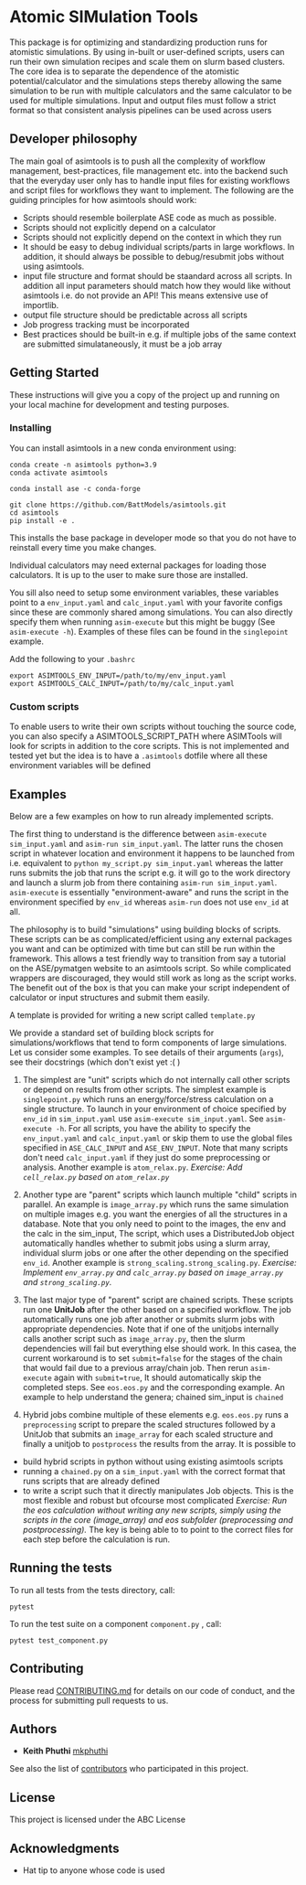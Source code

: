 # Atomic SIMulation Tools

This package is for optimizing and standardizing production runs for atomistic simulations. By using in-built or user-defined scripts,
users can run their own simulation recipes and scale them on slurm based clusters. The core idea is to separate the dependence of the
atomistic potential/calculator and the simulations steps thereby allowing the same simulation to be run with multiple calculators and
the same calculator to be used for multiple simulations. Input and output files must follow a strict format so that consistent 
analysis pipelines can be used across users

## Developer philosophy
The main goal of asimtools is to push all the complexity of workflow management, best-practices, file management etc. into the backend such that the everyday user only has to handle input files for existing workflows and script files for workflows they want to implement. The following are the guiding principles for how asimtools should work:

- Scripts should resemble boilerplate ASE code as much as possible.
- Scripts should not explicitly depend on a calculator
- Scripts should not explicitly depend on the context in which they run
- It should be easy to debug individual scripts/parts in large workflows. In addition, it should always be possible to debug/resubmit jobs without using asimtools.
- input file structure and format should be staandard across all scripts. In addition all input parameters should match how they would like without asimtools i.e. do not provide an API! This means extensive use of importlib.
- output file structure should be predictable across all scripts
- Job progress tracking must be incorporated
- Best practices should be built-in e.g. if multiple jobs of the same context are submitted simulataneously, it must be a job array

## Getting Started

These instructions will give you a copy of the project up and running on
your local machine for development and testing purposes.

### Installing
You can install asimtools in a new conda environment using:
```
conda create -n asimtools python=3.9
conda activate asimtools

conda install ase -c conda-forge

git clone https://github.com/BattModels/asimtools.git
cd asimtools
pip install -e .
```

This installs the base package in developer mode so that you do not have to
reinstall every time you make changes.

Individual calculators may need external packages for loading those calculators. It is up to the user to make sure those are installed.

You sill also need to setup some environment variables, these variables point
to a `env_input.yaml` and `calc_input.yaml` with your favorite configs since
these are commonly shared among simulations. You can also directly specify them
when running `asim-execute` but this might be buggy (See `asim-execute -h`). 
Examples of these files can be found in the `singlepoint` example.

Add the following to your `.bashrc`
```
export ASIMTOOLS_ENV_INPUT=/path/to/my/env_input.yaml
export ASIMTOOLS_CALC_INPUT=/path/to/my/calc_input.yaml
```

### Custom scripts
To enable users to write their own scripts without touching the source code,
you can also specify a ASIMTOOLS_SCRIPT_PATH where ASIMTools will look for 
scripts in addition to the core scripts. This is not implemented and tested yet
but the idea is to have a `.asimtools` dotfile where all these environment 
variables will be defined

## Examples
Below are a few examples on how to run already implemented scripts.

The first thing to understand is the difference between `asim-execute sim_input.yaml` and 
`asim-run sim_input.yaml`. The latter runs the chosen script in whatever location 
and environment it happens to be launched from i.e. equivalent to 
`python my_script.py sim_input.yaml` whereas the latter runs submits the job 
that runs the script e.g. it will go to the work directory and launch a slurm job 
from there containing `asim-run sim_input.yaml`.  `asim-execute` is essentially 
"environment-aware" and runs the script in the environment specified by `env_id`
whereas `asim-run` does not use `env_id` at all.

The philosophy is to build "simulations" using building blocks of scripts. 
These scripts can be as complicated/efficient using any external packages 
you want and can be optimized with time but can still be run within the 
framework. This allows a test friendly way to transition from say a tutorial
on the ASE/pymatgen website to an asimtools script. So while 
complicated wrappers are discouraged, they would still work as long as the 
script works. The benefit out of the box is that you can make your script 
independent of calculator or input structures and submit them easily.

A template is provided for writing a new script called `template.py`

We provide a standard set of building block scripts for simulations/workflows that tend
to form components of large simulations. Let us consider some examples. 
To see details of their arguments (`args`), see their docstrings (which don't exist yet :( )

1. The simplest are "unit" scripts which do not internally call other scripts 
or depend on results from other scripts. 
The simplest example is `singlepoint.py` which runs an energy/force/stress calculation
on a single structure. To launch in your environment of choice specified by
`env_id` in `sim_input.yaml` use `asim-execute sim_input.yaml`. See `asim-execute -h`. 
For all scripts, you have the ability to specify the `env_input.yaml` and `calc_input.yaml` or 
skip them to use the global files specified in `ASE_CALC_INPUT` and 
`ASE_ENV_INPUT`. Note that many scripts don't need `calc_input.yaml` if they 
just do some preprocessing or analysis. Another example is `atom_relax.py`.
*Exercise: Add `cell_relax.py` based on `atom_relax.py`*

2. Another type are "parent" scripts which launch multiple "child" scripts in parallel.
An example is `image_array.py` which runs the same simulation on multiple
images e.g. you want the energies of all the structures in a database. Note
that you only need to point to the images, the env and the calc in the sim_input,
The script, which uses a DistributedJob object automatically handles whether to
submit jobs using a slurm array, individual slurm jobs or one after the other
depending on the specified `env_id`. Another example is 
`strong_scaling.strong_scaling.py`. 
*Exercise: Implement `env_array.py` and `calc_array.py` based on `image_array.py` and `strong_scaling.py`.*

3. The last major type of "parent" script are chained scripts. These scripts run one 
**UnitJob** after the other based on a specified workflow. The job automatically runs
one job after another or submits slurm jobs with appropriate dependencies. Note
that if one of the unitjobs internally calls another script such as 
`image_array.py`, then the slurm dependencies will fail but everything else should work.
In this casea, the current workaround is to set `submit=false` for the stages of 
the chain that would fail due to a previous array/chain job. Then rerun `asim-execute`
again with `submit=true`, It should automatically skip the completed steps. See `eos.eos.py` 
and the corresponding example. An example to help understand the genera; chained sim_input is 
`chained`

4. Hybrid jobs combine multiple of these elements e.g. `eos.eos.py` runs a
`preprocessing` script to prepare the scaled structures followed by a UnitJob that submits
an `image_array` for each scaled structure and finally a unitjob to `postprocess`
the results from the array. It is possible to 
- build hybrid scripts in python without using existing asimtools scripts
- running a `chained.py` on a `sim_input.yaml` with the correct format that runs scripts that are already defined
- to write a script such that it directly manipulates Job objects. This is the most flexible and robust but ofcourse most complicated
*Exercise: Run the eos calculation without writing any new scripts, simply using the scripts in the core (image_array) and eos subfolder (preprocessing and postprocessing).* 
The key is being able to to point to the correct files for each step before the calculation is run.

## Running the tests

To run all tests from the tests directory, call:

    pytest

To run the test suite on a component `component.py` , call:

    pytest test_component.py
    
<!-- ## Basic example

Simulations are run by providing a `*calc_input.yaml` and `*sim_input.yaml` file which specify 
the calculator (and the environment it runs in) and the simulation parameters which are specific 
to the simulation being run. The recommended method for calling scripts is to use

```
asim-run *calc_input.yaml *sim_input.yaml
``` -->

## Contributing

Please read [CONTRIBUTING.md](CONTRIBUTING.md) for details on our code
of conduct, and the process for submitting pull requests to us.

## Authors

  - **Keith Phuthi**
    [mkphuthi](https://github.com/mkphuthi)

See also the list of
[contributors](https://github.com/BattModels/asimtools.git/contributors)
who participated in this project.

## License

This project is licensed under the ABC License

## Acknowledgments

  - Hat tip to anyone whose code is used
